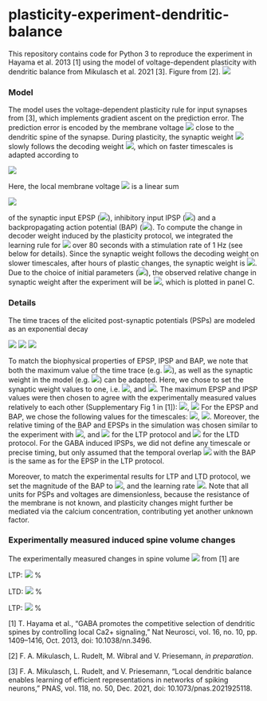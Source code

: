 # plasticity-experiment-dendritic-balance
This repository contains code for Python 3 to reproduce the experiment in Hayama et al. 2013 [1] using the model of voltage-dependent plasticity with dendritic balance from Mikulasch et al. 2021 [3]. Figure from [2].
![](https://pad.gwdg.de/uploads/c4ea241992182d482dec04a57.png)

### Model
The model uses the voltage-dependent plasticity rule for input synapses from [3], which implements gradient ascent on the prediction error. The prediction error is encoded by the membrane voltage <img src="https://render.githubusercontent.com/render/math?math=u(t)"> close to the dendritic spine of the synapse. During plasticity, the synaptic weight <img src="https://render.githubusercontent.com/render/math?math=F"> slowly follows the decoding weight <img src="https://render.githubusercontent.com/render/math?math=D">, which on faster timescales is adapted according to

<img src="https://render.githubusercontent.com/render/math?math=\frac{dD}{dt} = \eta_D z^{\text{BAP}}(t)\frac{u(t)}{F}."> 

Here, the local membrane voltage <img src="https://render.githubusercontent.com/render/math?math=u(t)"> is a linear sum

<img src="https://render.githubusercontent.com/render/math?math=F x^{\text{EPSP}}(t) + W z^{\text{IPSP}}(t) - D F z^{\text{BAP}}(t))">

of the synaptic input EPSP (<img src="https://render.githubusercontent.com/render/math?math=F x^{\text{EPSP}}"/>), inhibitory input IPSP (<img src="https://render.githubusercontent.com/render/math?math=W z^{\text{IPSP}}">) and a backpropagating action potential (BAP) (<img src="https://render.githubusercontent.com/render/math?math=DFz^{\text{BAP}}">). To compute the change in decoder weight induced by the plasticity protocol, we integrated the learning rule for <img src="https://render.githubusercontent.com/render/math?math=\frac{dD}{dt}"> over 80 seconds with a stimulation rate of 1 Hz (see below for details).
Since the synaptic weight follows the decoding weight on slower timescales, after hours of plastic changes, the synaptic weight is <img src="https://render.githubusercontent.com/render/math?math=F=D">. Due to the choice of initial parameters (<img src="https://render.githubusercontent.com/render/math?math=F_0 = D_0 = 1">), the observed relative change in synaptic weight after the experiment will be <img src="https://render.githubusercontent.com/render/math?math=\Delta F/F_0 = \Delta D/D_0">, which is plotted in panel C.

### Details
The time traces of the elicited post-synaptic potentials (PSPs) are modeled as an exponential decay 

<img src="https://render.githubusercontent.com/render/math?math=x^{\text{EPSP}}(t) = x^{\text{EPSP}}_{\text{max}} \exp(-(t-t^{\text{EPSP}})/\tau^{\text{EPSP}}),">

<img src="https://render.githubusercontent.com/render/math?math=z^{\text{IPSP}}(t) = z^{\text{IPSP}}_{\text{max}} \exp(-(t-t^{\text{IPSP}})/\tau^{\text{IPSP}}),"> 

<img src="https://render.githubusercontent.com/render/math?math=z^{\text{BAP}}(t) = z^{\text{BAP}}_{\text{max}} \exp(-(t-t^{\text{BAP}})/\tau^{\text{BAP}}).">

To match the biophysical properties of EPSP, IPSP and BAP, we note that both the maximum value of the time trace (e.g. <img src="https://render.githubusercontent.com/render/math?math=x^{\text{EPSP}}_{\text{max}}">), as well as the synaptic weight in the model (e.g. <img src="https://render.githubusercontent.com/render/math?math=F">) can be adapted. Here, we chose to set the synaptic weight values to one, i.e. <img src="https://render.githubusercontent.com/render/math?math=D=F=1">, and <img src="https://render.githubusercontent.com/render/math?math=W = -1 ">. The maximum EPSP and IPSP values were then chosen to agree with the experimentally measured values relatively to each other (Supplementary Fig 1 in [1]): <img src="https://render.githubusercontent.com/render/math?math=x^{\text{EPSP}}_{\text{max}} \approx 70 ">, <img src="https://render.githubusercontent.com/render/math?math=z^{\text{IPSP}}_{\text{max}} \approx 45.">
For the EPSP and BAP, we chose the following values for the timescales: <img src="https://render.githubusercontent.com/render/math?math=\tau^{\text{EPSP}} = 10 \,\text{ms}">, <img src="https://render.githubusercontent.com/render/math?math=\tau^{\text{BAP}} = 5 \,\text{ms}.">. Moreover, 
the relative timing of the BAP and EPSPs in the simulation was chosen similar to the experiment with <img src="https://render.githubusercontent.com/render/math?math=t^{\text{BAP}} = 10\,\text{ms}">, and <img src="https://render.githubusercontent.com/render/math?math=t^{\text{EPSP}} = 10\,\text{ms}"> for the LTP protocol and  <img src="https://render.githubusercontent.com/render/math?math=t^{\text{EPSP}} = 25\,\text{ms}"> for the LTD protocol. For the GABA induced IPSPs, we did not define any timescale or precise timing, but only assumed that the temporal overlap <img src="https://render.githubusercontent.com/render/math?math=\int_0^T dt\, z^{\text{BAP}}(t)z^{\text{IPSP}}(t)"> with the BAP is the same as for the EPSP in the LTP protocol.

Moreover, to match the experimental results for LTP and LTD protocol, we set the magnitude of the BAP to <img src="https://render.githubusercontent.com/render/math?math=z_{\text{max}}^{\text{BAP}} =1">, and the learning rate <img src="https://render.githubusercontent.com/render/math?math=\eta_D = 3.4\cdot 10^{-5}">. Note that all units for PSPs and voltages are dimensionless, because the resistance of the membrane is not known, and plasticity changes might further be mediated via the calcium concentration, contributing yet another unknown factor.

### Experimentally measured induced spine volume changes
The experimentally measured changes in spine volume <img src="https://render.githubusercontent.com/render/math?math=V_H"> from [1] are

LTP: <img src="https://render.githubusercontent.com/render/math?math=\Delta V_H \approx 63 \pm 21"> %

LTD: <img src="https://render.githubusercontent.com/render/math?math=\Delta V_H \approx 2.9 \pm 3.7"> %

LTP: <img src="https://render.githubusercontent.com/render/math?math=\Delta V_H \approx - 38.0 \pm 5.2"> %

[1] T. Hayama et al., “GABA promotes the competitive selection of dendritic spines by controlling local Ca2+ signaling,” Nat Neurosci, vol. 16, no. 10, pp. 1409–1416, Oct. 2013, doi: 10.1038/nn.3496.

[2] F. A. Mikulasch, L. Rudelt, M. Wibral and V. Priesemann, *in preparation*.

[3] F. A. Mikulasch, L. Rudelt, and V. Priesemann, “Local dendritic balance enables learning of efficient representations in networks of spiking neurons,” PNAS, vol. 118, no. 50, Dec. 2021, doi: 10.1073/pnas.2021925118.
